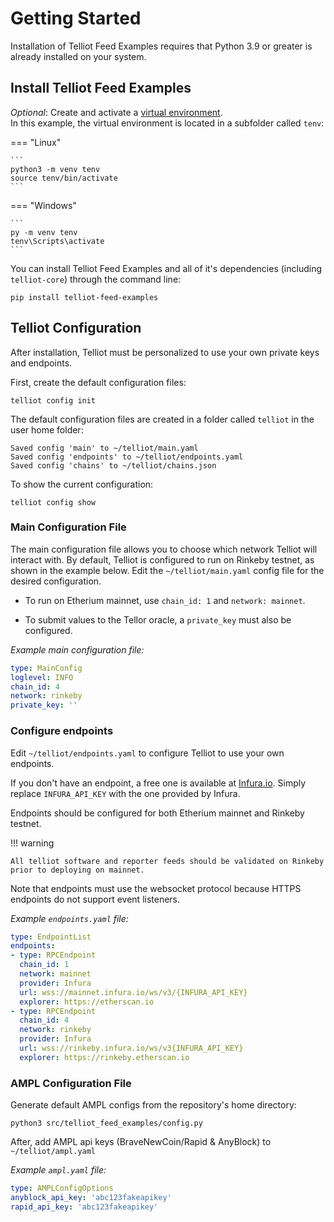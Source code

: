 # Getting Started

Installation of Telliot Feed Examples requires that Python 3.9 or greater is already
installed on your system.


## Install Telliot Feed Examples

*Optional*: Create and activate a [virtual environment](https://docs.python.org/3/library/venv.html).  
In this example, the virtual environment is located in a subfolder called `tenv`:

=== "Linux"

    ```
    python3 -m venv tenv
    source tenv/bin/activate
    ```

=== "Windows"

    ```
    py -m venv tenv
    tenv\Scripts\activate
    ```

You can install Telliot Feed Examples and all of it's dependencies
(including `telliot-core`) through the command line:

    pip install telliot-feed-examples

## Telliot Configuration

After installation, Telliot must be personalized to use your own private keys and endpoints.

First, create the default configuration files:

    telliot config init

The default configuration files are created in a folder called `telliot` in the user home folder:

    Saved config 'main' to ~/telliot/main.yaml
    Saved config 'endpoints' to ~/telliot/endpoints.yaml
    Saved config 'chains' to ~/telliot/chains.json

To show the current configuration:

    telliot config show

### Main Configuration File

The main configuration file allows you to choose which network Telliot will interact with.
By default, Telliot is configured to run on Rinkeby testnet, as shown in the example below.
Edit the `~/telliot/main.yaml` config file for the desired configuration.

- To run on Etherium mainnet, use `chain_id: 1` and `network: mainnet`.

- To submit values to the Tellor oracle, a `private_key` must also be configured.

*Example main configuration file:*

```yaml
type: MainConfig
loglevel: INFO
chain_id: 4
network: rinkeby
private_key: ''

```


### Configure endpoints

Edit `~/telliot/endpoints.yaml` to configure Telliot to use your own endpoints.

If you don't have an endpoint, a free one is available at [Infura.io](http://www.infura.io).  Simply replace `INFURA_API_KEY` with the one provided by Infura.

Endpoints should be configured for both Etherium mainnet and Rinkeby testnet.  

!!! warning

    All telliot software and reporter feeds should be validated on Rinkeby prior to deploying on mainnet. 

Note that endpoints must use the websocket protocol because HTTPS endpoints do not support event listeners.

*Example `endpoints.yaml` file:*
```yaml
type: EndpointList
endpoints:
- type: RPCEndpoint
  chain_id: 1
  network: mainnet
  provider: Infura
  url: wss://mainnet.infura.io/ws/v3/{INFURA_API_KEY}
  explorer: https://etherscan.io
- type: RPCEndpoint
  chain_id: 4
  network: rinkeby
  provider: Infura
  url: wss://rinkeby.infura.io/ws/v3{INFURA_API_KEY}
  explorer: https://rinkeby.etherscan.io

```

### AMPL Configuration File

Generate default AMPL configs from the repository's home directory:
```
python3 src/telliot_feed_examples/config.py
```

After, add AMPL api keys (BraveNewCoin/Rapid & AnyBlock) to `~/telliot/ampl.yaml`

*Example `ampl.yaml` file:*
```yaml
type: AMPLConfigOptions
anyblock_api_key: 'abc123fakeapikey'
rapid_api_key: 'abc123fakeapikey'

```
